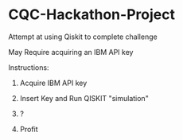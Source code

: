 # CQC-Hackathon-Project
Attempt at using Qiskit to complete challenge

May Require acquiring an IBM API key

Instructions:

1. Acquire IBM API key

2. Insert Key and Run QISKIT "simulation"

3. ?

4. Profit